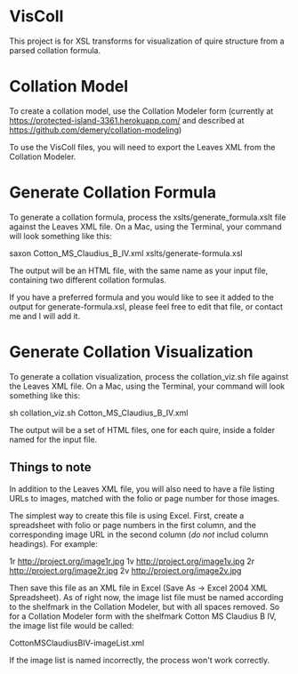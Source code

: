 VisColl
=======

This project is for XSL transforms for visualization of quire structure  from
a parsed collation formula. 

# Collation Model

To create a collation model, use the Collation Modeler form (currently at https://protected-island-3361.herokuapp.com/ and described at https://github.com/demery/collation-modeling)

To use the VisColl files, you will need to export the Leaves XML from the Collation Modeler.

# Generate Collation Formula

To generate a collation formula, process the xslts/generate_formula.xslt file against the Leaves XML file. On a Mac, using the Terminal, your command will look something like this:

saxon Cotton_MS_Claudius_B_IV.xml xslts/generate-formula.xsl

The output will be an HTML file, with the same name as your input file, containing two different collation formulas.

If you have a preferred formula and you would like to see it added to the output for generate-formula.xsl, please feel free to edit that file, or contact me and I will add it.

# Generate Collation Visualization

To generate a collation visualization, process the collation_viz.sh file against the Leaves XML file. On a Mac, using the Terminal, your command will look something like this:

sh collation_viz.sh Cotton_MS_Claudius_B_IV.xml

The output will be a set of HTML files, one for each quire, inside a folder named for the input file.

## Things to note

In addition to the Leaves XML file, you will also need to have a file listing URLs to images, matched with the folio or page number for those images. 

The simplest way to create this file is using Excel. First, create a spreadsheet with folio or page numbers in the first column, and the corresponding image URL in the second column (*do not* includ column headings). For example:

1r          http://project.org/image1r.jpg
1v          http://project.org/image1v.jpg
2r          http://project.org/image2r.jpg
2v          http://project.org/image2v.jpg

Then save this file as an XML file in Excel (Save As -> Excel 2004 XML Spreadsheet). As of right now, the image list file must be named according to the shelfmark in the Collation Modeler, but with all spaces removed. So for a Collation Modeler form with the shelfmark Cotton MS Claudius B IV, the image list file would be called:

CottonMSClaudiusBIV-imageList.xml

If the image list is named incorrectly, the process won't work correctly.


